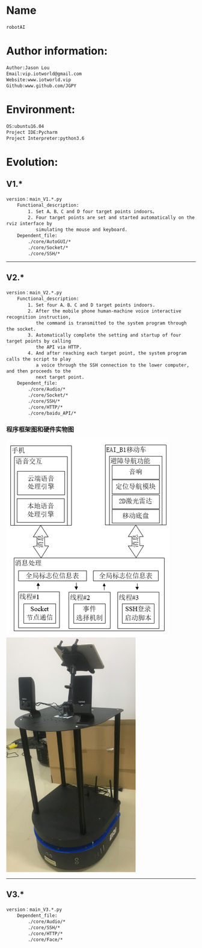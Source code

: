 # Name

    robotAI

# Author information:

    Author:Jason Lou
    Email:vip.iotworld@gmail.com
    Website:www.iotworld.vip
    Github:www.github.com/JGPY

# Environment:

    OS:ubuntu16.04
    Project IDE:Pycharm
    Project Interpreter:python3.6
    
    
# Evolution:

## V1.*
    version：main_V1.*.py
        Functional_description:
            1. Set A、B、C and D four target points indoors。
            2. Four target points are set and started automatically on the rviz interface by 
               simulating the mouse and keyboard.
        Dependent_file:
            ./core/AutoGUI/*
            ./core/Socket/*
            ./core/SSH/*

--- 
    
## V2.*            
    version：main_V2.*.py
        Functional_description:
            1. Set four A、B、C and D target points indoors.
            2. After the mobile phone human-machine voice interactive recognition instruction, 
               the command is transmitted to the system program through the socket.
            3. Automatically complete the setting and startup of four target points by calling 
               the API via HTTP.
            4. And after reaching each target point, the system program calls the script to play 
               a voice through the SSH connection to the lower computer, and then proceeds to the 
               next target point.
        Dependent_file:
            ./core/Audio/*
            ./core/Socket/*
            ./core/SSH/*
            ./core/HTTP/*
            ./core/baidu_API/*
### 程序框架图和硬件实物图     
 ![Image text](https://github.com/JGPY/roboAI/blob/master/data/image/V2%E7%A8%8B%E5%BA%8F%E6%A1%86%E6%9E%B6.png)
 ![Image text](https://github.com/JGPY/roboAI/blob/master/data/image/V2%E7%A1%AC%E4%BB%B6%E5%9B%BE.png)   


---

## V3.*              
    version：main_V3.*.py
        Dependent_file:
            ./core/Audio/*
            ./core/SSH/*
            ./core/HTTP/*
            ./core/Face/*  
